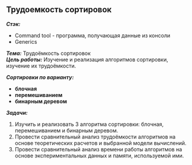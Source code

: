 ## Трудоемкость сортировок

***Стэк:*** 
* Command tool - программа, получающая данные из консоли 
* Generics 

***Тема:*** Трудоёмкость сортировок  
***Цель работы:*** Изучение и реализация алгоритмов сортировки, изучение их трудоёмкости.  

***Сортировки по варианту:***   
* **блочная**  
* **перемешиванием**  
* **бинарным деревом**  

***Задачи:***
1. Изучить и реализовать 3 алгоритма сортировки: блочная, перемешиванием и бинарным деревом.  
2. Провести сравнительный анализ трудоёмкости алгоритмов на основе теоретических расчетов и выбранной модели вычислений.  
3. Провести сравнительный анализ времени работы алгоритмов на основе экспериментальных данных и памяти, используемой ими.  
